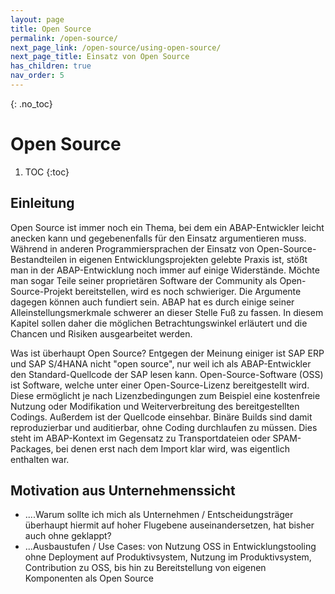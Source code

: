 ```yaml
---
layout: page
title: Open Source
permalink: /open-source/
next_page_link: /open-source/using-open-source/
next_page_title: Einsatz von Open Source
has_children: true
nav_order: 5
---
```


{: .no_toc}
# Open Source

1. TOC
{:toc}

## Einleitung

Open Source ist immer noch ein Thema, bei dem ein ABAP-Entwickler leicht anecken kann und gegebenenfalls für den Einsatz argumentieren muss. Während in anderen Programmiersprachen der Einsatz von Open-Source-Bestandteilen in eigenen Entwicklungsprojekten gelebte Praxis ist, stößt man in der ABAP-Entwicklung noch immer auf einige Widerstände. Möchte man sogar Teile seiner proprietären Software der Community als Open-Source-Projekt bereitstellen, wird es noch schwieriger. Die Argumente dagegen können auch fundiert sein. ABAP hat es durch einige seiner Alleinstellungsmerkmale schwerer an dieser Stelle Fuß zu fassen. In diesem Kapitel sollen daher die möglichen Betrachtungswinkel erläutert und die Chancen und Risiken ausgearbeitet werden.

Was ist überhaupt Open Source? Entgegen der Meinung einiger ist SAP ERP und SAP S/4HANA nicht "open source", nur weil ich als ABAP-Entwickler den Standard-Quellcode der SAP lesen kann. Open-Source-Software (OSS) ist Software, welche unter einer Open-Source-Lizenz bereitgestellt wird. Diese ermöglicht je nach Lizenzbedingungen zum Beispiel eine kostenfreie Nutzung oder Modifikation und Weiterverbreitung des bereitgestellten Codings. Außerdem ist der Quellcode einsehbar. Binäre Builds sind damit reproduzierbar und auditierbar, ohne Coding durchlaufen zu müssen. Dies steht im ABAP-Kontext im Gegensatz zu Transportdateien oder SPAM-Packages, bei denen erst nach dem Import klar wird, was eigentlich enthalten war.

## Motivation aus Unternehmenssicht

- ....Warum sollte ich mich als Unternehmen / Entscheidungsträger überhaupt hiermit auf hoher Flugebene auseinandersetzen, hat bisher auch ohne geklappt?
- ...Ausbaustufen / Use Cases: von Nutzung OSS in Entwicklungstooling ohne Deployment auf Produktivsystem, Nutzung im Produktivsystem, Contribution zu OSS, bis hin zu Bereitstellung von eigenen Komponenten als Open Source
